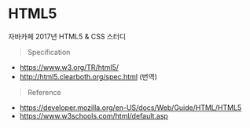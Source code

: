 # HTML5
자바카페 2017년 HTML5 & CSS 스터디 

> Specification
 - https://www.w3.org/TR/html5/
 - http://html5.clearboth.org/spec.html (번역)

> Reference
 - https://developer.mozilla.org/en-US/docs/Web/Guide/HTML/HTML5
 - https://www.w3schools.com/html/default.asp

